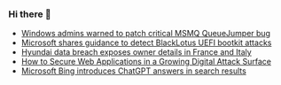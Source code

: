 ### Hi there 👋

<!--START_SECTION:feed-->
* [Windows admins warned to patch critical MSMQ QueueJumper bug](https://www.bleepingcomputer.com/news/security/windows-admins-warned-to-patch-critical-msmq-queuejumper-bug/)
* [Microsoft shares guidance to detect BlackLotus UEFI bootkit attacks](https://www.bleepingcomputer.com/news/security/microsoft-shares-guidance-to-detect-blacklotus-uefi-bootkit-attacks/)
* [Hyundai data breach exposes owner details in France and Italy](https://www.bleepingcomputer.com/news/security/hyundai-data-breach-exposes-owner-details-in-france-and-italy/)
* [How to Secure Web Applications in a Growing Digital Attack Surface](https://www.bleepingcomputer.com/news/apple/how-to-secure-web-applications-in-a-growing-digital-attack-surface/)
* [Microsoft Bing introduces ChatGPT answers in search results](https://www.bleepingcomputer.com/news/microsoft/microsoft-bing-introduces-chatgpt-answers-in-search-results/)
<!--END_SECTION:feed-->

<!--
**frankenk/frankenk** is a ✨ _special_ ✨ repository because its `README.md` (this file) appears on your GitHub profile.

Here are some ideas to get you started:

- 🔭 I’m currently working on ...
- 🌱 I’m currently learning ...
- 👯 I’m looking to collaborate on ...
- 🤔 I’m looking for help with ...
- 💬 Ask me about ...
- 📫 How to reach me: ...
- 😄 Pronouns: ...
- ⚡ Fun fact: ...
-->



